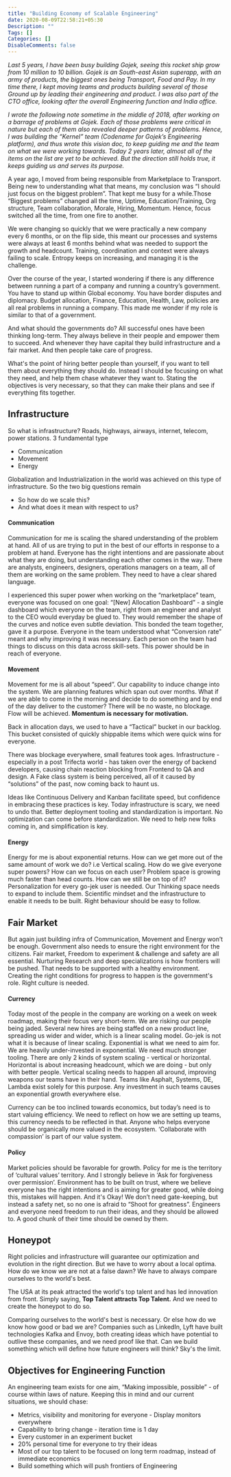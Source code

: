 ```yaml
---
title: "Building Economy of Scalable Engineering"
date: 2020-08-09T22:58:21+05:30
Description: ""
Tags: []
Categories: []
DisableComments: false
---
```


*Last 5 years, I have been busy building Gojek, seeing this rocket ship grow from 10 million to 10 billion. Gojek is an South-east Asian superapp, with an army of products, the biggest ones being Transport, Food and Pay. In my time there, I kept moving teams and products building several of those Ground up by leading their engineering and product. I was also part of the CTO office, looking after the overall Engineering function and India office.*

*I wrote the following note sometime in the middle of 2018, after working on a barrage of problems at Gojek. Each of those problems were critical in nature but each of them also revealed deeper patterns of problems. Hence, I was building the “Kernel” team (Codename for Gojek’s Engineering platform), and thus wrote this vision doc, to keep guiding me and the team on what we were working towards. Today 2 years later, almost all of the items on the list are yet to be achieved. But the direction still holds true, it keeps guiding us and serves its purpose.*

A year ago, I moved from being responsible from Marketplace to Transport. Being new to understanding what that means, my conclusion was “I should just focus on the biggest problem”. That kept me busy for a while.Those “Biggest problems” changed all the time, Uptime, Education/Training, Org structure, Team collaboration, Morale, Hiring, Momentum. Hence, focus switched all the time, from one fire to another.

We were changing so quickly that we were practically a new company every 6 months, or on the flip side, this meant our processes and systems were always at least 6 months behind what was needed to support the growth and headcount. Training, coordination and context were always failing to scale. Entropy keeps on increasing, and managing it is the challenge.

Over the course of the year, I started wondering if there is any difference between running a part of a company and running a country’s government. You have to stand up within Global economy. You have border disputes and diplomacy. Budget allocation, Finance, Education, Health, Law, policies are all real problems in running a company. This made me wonder if my role is similar to that of a government.

And what should the governments do? All successful ones have been thinking long-term. They always believe in their people and empower them to succeed. And whenever they have capital they build infrastructure and a fair market. And then people take care of progress.

What's the point of hiring better people than yourself, if you want to tell them about everything they should do. Instead I should be focusing on what they need, and help them chase whatever they want to. Stating the objectives is very necessary, so that they can make their plans and see if everything fits together.

## Infrastructure

So what is infrastructure? Roads, highways, airways, internet, telecom, power stations. 3 fundamental type
* Communication
* Movement
* Energy

Globalization and Industrialization in the world was achieved on this type of infrastructure. So the two big questions remain
* So how do we scale this?
* And what does it mean with respect to us?

#### Communication

Communication for me is scaling the shared understanding of the problem at hand. All of us are trying to put in the best of our efforts in response to a problem at hand. Everyone has the right intentions and are passionate about what they are doing, but understanding each other comes in the way. There are analysts, engineers, designers, operations managers on a team, all of them are working on the same problem. They need to have a clear shared language.

I experienced this super power when working on the “marketplace” team, everyone was focused on one goal: “[New] Allocation Dashboard” - a single dashboard which everyone on the team, right from an engineer and analyst to the CEO would everyday be glued to. They would remember the shape of the curves and notice even subtle deviation. This bonded the team together, gave it a purpose. Everyone in the team understood what “Conversion rate” meant and why improving it was necessary. Each person on the team had things to discuss on this data across skill-sets. This power should be in reach of everyone.

#### Movement

Movement for me is all about “speed”. Our capability to induce change into the system. We are planning features which span out over months. What if we are able to come in the morning and decide to do something and by end of the day deliver to the customer? There will be no waste, no blockage. Flow will be achieved. **Momentum is necessary for motivation.**

Back in allocation days, we used to have a “Tactical” bucket in our backlog. This bucket consisted of quickly shippable items which were quick wins for everyone.

There was blockage everywhere, small features took ages. Infrastructure - especially in a post Trifecta world - has taken over the energy of backend developers, causing chain reaction blocking from Frontend to QA and design. A Fake class system is being perceived, all of it caused by “solutions” of the past, now coming back to haunt us.

Ideas like Continuous Delivery and Kanban facilitate speed, but confidence in embracing these practices is key. Today infrastructure is scary, we need to undo that. Better deployment tooling and standardization is important. No optimization can come before standardization. We need to help new folks coming in, and simplification is key.

#### Energy

Energy for me is about exponential returns. How can we get more out of the same amount of work we do? i.e Vertical scaling. How do we give everyone super powers? How can we focus on each user? Problem space is growing much faster than head counts. How can we still be on top of it? Personalization for every go-jek user is needed. Our Thinking space needs to expand to include them. Scientific mindset and the infrastructure to enable it needs to be built. Right behaviour should be easy to follow.

## Fair Market

But again just building infra of Communication, Movement and Energy won’t be enough. Government also needs to ensure the right environment for the citizens. Fair market, Freedom to experiment & challenge and safety are all essential. Nurturing Research and deep specializations is how frontiers will be pushed. That needs to be supported with a healthy environment. Creating the right conditions for progress to happen is the government's role. Right culture is needed.

#### Currency

Today most of the people in the company are working on a week on week roadmap, making their focus very short-term. We are risking our people being jaded. Several new hires are being staffed on a new product line, spreading us wider and wider, which is a linear scaling model. Go-jek is not what it is because of linear scaling. Exponential is what we need to aim for. We are heavily under-invested in exponential. We need much stronger tooling. There are only 2 kinds of system scaling - vertical or horizontal. Horizontal is about increasing headcount, which we are doing - but only with better people. Vertical scaling needs to happen all around, improving weapons our teams have in their hand. Teams like Asphalt, Systems, DE, Lambda exist solely for this purpose. Any investment  in such teams causes an exponential growth everywhere else.

Currency can be too inclined towards economics, but today’s need is to start valuing efficiency. We need to reflect on how we are setting up teams, this currency needs to be reflected in that. Anyone who helps everyone should be organically more valued in the ecosystem. ‘Collaborate with compassion’ is part of our value system.

#### Policy

Market policies should be favorable for growth. Policy for me is the territory of ‘cultural values’ territory. And I strongly believe in ‘Ask for forgiveness over permission’. Environment has to be built on trust, where we believe everyone has the right intentions and is aiming for greater good, while doing this, mistakes will happen. And it's Okay! We don’t need gate-keeping, but instead a safety net, so no one is afraid to “Shoot for greatness”. Engineers and everyone need freedom to run their ideas, and they should be allowed to. A good chunk of their time should be owned by them.

## Honeypot

Right policies and infrastructure will guarantee our optimization and evolution in the right direction. But we have to worry about a local optima. How do we know we are not at a false dawn? We have to always compare ourselves to the world's best.

The USA at its peak attracted the world's top talent and has led innovation from front. Simply saying, **Top Talent attracts Top Talent.** And we need to create the honeypot to do so.

Comparing ourselves to the world's best is necessary. Or else how do we know how good or bad we are? Companies such as LinkedIn, Lyft have built technologies Kafka and Envoy, both creating ideas which have potential to outlive these companies, and we need proof like that. Can we build something which will define how future engineers will think? Sky's the limit.

## Objectives for Engineering Function

An engineering team exists for one aim, “Making impossible, possible” - of course within laws of nature. Keeping this in mind and our current situations, we should chase:
* Metrics, visibility and monitoring for everyone - Display monitors everywhere
* Capability to bring change - iteration time is 1 day
* Every customer in an experiment bucket
* 20% personal time for everyone to try their ideas
* Most of our top talent to be focused on long term roadmap, instead of immediate economics
* Build something which will push frontiers of Engineering


